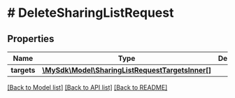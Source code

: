 # # DeleteSharingListRequest

## Properties

Name | Type | Description | Notes
------------ | ------------- | ------------- | -------------
**targets** | [**\MySdk\Model\SharingListRequestTargetsInner[]**](SharingListRequestTargetsInner.md) |  |

[[Back to Model list]](../../README.md#models) [[Back to API list]](../../README.md#endpoints) [[Back to README]](../../README.md)
